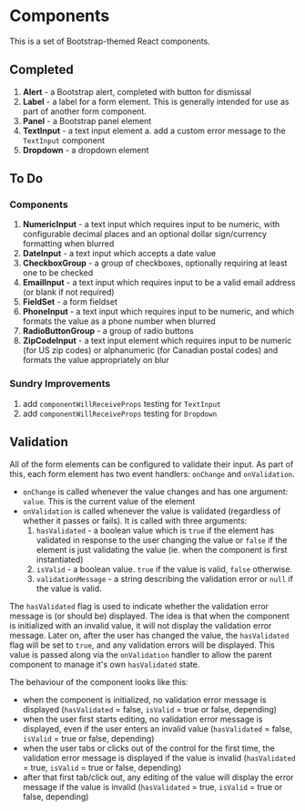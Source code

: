 Components
==========

This is a set of Bootstrap-themed React components.

## Completed

1. **Alert** - a Bootstrap alert, completed with button for dismissal
1. **Label** - a label for a form element. This is generally intended for use as part of another form component.
1. **Panel** - a Bootstrap panel element
1. **TextInput** - a text input element
    a. add a custom error message to the `TextInput` component
1. **Dropdown** - a dropdown element

## To Do

### Components

1. **NumericInput** - a text input which requires input to be numeric, with configurable decimal places and an optional dollar sign/currency formatting when blurred
1. **DateInput** - a text input which accepts a date value
1. **CheckboxGroup** - a group of checkboxes, optionally requiring at least one to be checked
1. **EmailInput** - a text input which requires input to be a valid email address (or blank if not required)
1. **FieldSet** - a form fieldset
1. **PhoneInput** - a text input which requires input to be numeric, and which formats the value as a phone number when blurred
1. **RadioButtonGroup** - a group of radio buttons
1. **ZipCodeInput** - a text input element which requires input to be numeric (for US zip codes) or alphanumeric (for Canadian postal codes) and formats the value appropriately on blur

### Sundry Improvements

1. add `componentWillReceiveProps` testing for `TextInput`
1. add `componentWillReceiveProps` testing for `Dropdown`

## Validation

All of the form elements can be configured to validate their input. As part of this, each form element has two event handlers: `onChange` and `onValidation`.

+ `onChange` is called whenever the value changes and has one argument: `value`. This is the current value of the element
+ `onValidation` is called whenever the value is validated (regardless of whether it passes or fails). It is called with three arguments:
    1. `hasValidated` - a boolean value which is `true` if the element has validated in response to the user changing the value or `false` if the element is just validating the value (ie. when the component is first instantiated)
    1. `isValid` - a boolean value. `true` if the value is valid, `false` otherwise.
    1. `validationMessage` - a string describing the validation error or `null` if the value is valid.

The `hasValidated` flag is used to indicate whether the validation error message is (or should be) displayed. The idea is that when the component is initialized with an invalid value, it will not display the validation error message. Later on, after the user has changed the value, the `hasValidated` flag will be set to `true`, and any validation errors will be displayed. This value is passed along via the `onValidation` handler to allow the parent component to manage it's own `hasValidated` state.

The behaviour of the component looks like this:

+ when the component is initialized, no validation error message is displayed (`hasValidated` = false, `isValid` = true or false, depending)
+ when the user first starts editing, no validation error message is displayed, even if the user enters an invalid value (`hasValidated` = false, `isValid` = true or false, depending)
+ when the user tabs or clicks out of the control for the first time, the validation error message is displayed if the value is invalid (`hasValidated` = true, `isValid` = true or false, depending)
+ after that first tab/click out, any editing of the value will display the error message if the value is invalid (`hasValidated` = true, `isValid` = true or false, depending)